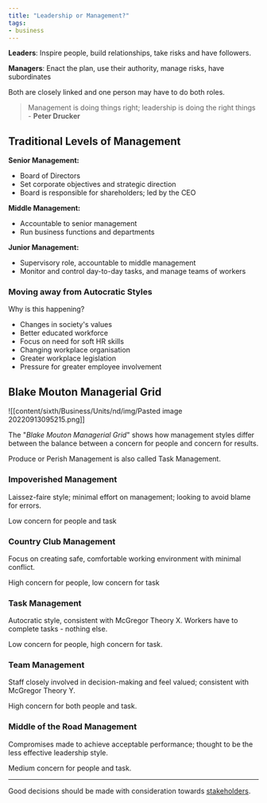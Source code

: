 ```yaml
---
title: "Leadership or Management?"
tags:
- business
---
```


**Leaders**: Inspire people, build relationships, take risks and have followers.

**Managers**: Enact the plan, use their authority, manage risks, have subordinates

Both are closely linked and one person may have to do both roles.

> Management is doing things right; leadership is doing the right things - **Peter Drucker**

## Traditional Levels of Management

**Senior Management:** 
- Board of Directors
- Set corporate objectives and strategic direction
- Board is responsible for shareholders; led by the CEO

**Middle Management:**
- Accountable to senior management
- Run business functions and departments

**Junior Management:**
- Supervisory role, accountable to middle management
- Monitor and control day-to-day tasks, and manage teams of workers

### Moving away from Autocratic Styles

Why is this happening?

- Changes in society's values
- Better educated workforce
- Focus on need for soft HR skills
- Changing workplace organisation
- Greater workplace legislation
- Pressure for greater employee involvement

## Blake Mouton Managerial Grid

![[content/sixth/Business/Units/nd/img/Pasted image 20220913095215.png]]

The "*Blake Mouton Managerial Grid*" shows how management styles differ between the balance between a concern for people and concern for results.

Produce or Perish Management is also called Task Management.

### Impoverished Management

Laissez-faire style; minimal effort on management; looking to avoid blame for errors. 

Low concern for people and task

### Country Club Management
Focus on creating safe, comfortable working environment with minimal conflict.

High concern for people, low concern for task

### Task Management
Autocratic style, consistent with McGregor Theory X. Workers have to complete tasks - nothing else.

Low concern for people, high concern for task.

### Team Management
Staff closely involved in decision-making and feel valued; consistent with McGregor Theory Y.

High concern for both people and task.

### Middle of the Road Management
Compromises made to achieve acceptable performance; thought to be the less effective leadership style.

Medium concern for people and task.

---

Good decisions should be made with consideration towards [stakeholders](sixth/Business/Units/nd/Stakeholders.md).

‎‎